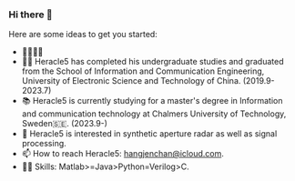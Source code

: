 ### Hi there 👋

Here are some ideas to get you started:
-  🖤🐘🤍💜
- 👨‍💻 Heracle5 has completed his undergraduate studies and graduated from the School of Information and Communication Engineering, University of Electronic Science and Technology of China. (2019.9-2023.7)
- 📚 Heracle5 is currently studying for a master's degree in Information and communication technology at Chalmers University of Technology, Sweden🇸🇪. (2023.9-)
- 📕 Heracle5 is interested in synthetic aperture radar as well as signal processing.
- 📫 How to reach Heracle5: hangjenchan@icloud.com.
- ✍🏻 Skills: Matlab>=Java>Python=Verilog>C.



